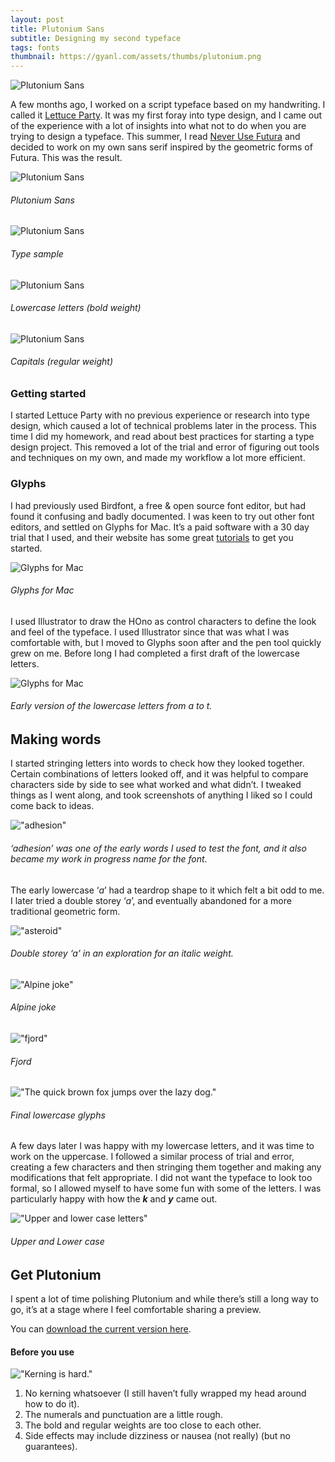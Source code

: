 ```yaml
---
layout: post
title: Plutonium Sans
subtitle: Designing my second typeface
tags: fonts
thumbnail: https://gyanl.com/assets/thumbs/plutonium.png
---
```


![Plutonium Sans](https://gyanl.com/assets/plutonium.png)

A few months ago, I worked on a script typeface based on my handwriting. I called it [Lettuce Party](/lettuce-party). It was my first foray into type design, and I came out of the experience with a lot of insights into what not to do when you are trying to design a typeface. This summer, I read [Never Use Futura](http://www.neverusefutura.com/) and decided to work on my own sans serif inspired by the geometric forms of Futura. This was the result.



![Plutonium Sans](https://gyanl.com/assets/plutonium-weights.png)

###### Plutonium Sans

![Plutonium Sans](https://gyanl.com/assets/plutonium-sample.png)

###### Type sample

![Plutonium Sans](https://gyanl.com/assets/plutonium-lower.png)

###### Lowercase letters (bold weight)

![Plutonium Sans](https://gyanl.com/assets/plutonium-capitals.png)

###### Capitals (regular weight)

### Getting started

I started Lettuce Party with no previous experience or research into type design, which caused a lot of technical problems later in the process. This time I did my homework, and read about best practices for starting a type design project. This removed a lot of the trial and error of figuring out tools and techniques on my own, and made my workflow a lot more efficient.

### Glyphs

I had previously used Birdfont, a free & open source font editor, but had found it confusing and badly documented. I was keen to try out other font editors, and settled on Glyphs for Mac. It’s a paid software with a 30 day trial that I used, and their website has some great [tutorials](https://glyphsapp.com/tutorials) to get you started.

![Glyphs for Mac](https://gyanl.com/assets/glyphs-characterset.png)

###### Glyphs for Mac

I used Illustrator to draw the HOno as control characters to define the look and feel of the typeface. I used Illustrator since that was what I was comfortable with, but I moved to Glyphs soon after and the pen tool quickly grew on me. Before long I had completed a first draft of the lowercase letters.

![Glyphs for Mac](https://gyanl.com/assets/plutonium-abc.png)

###### Early version of the lowercase letters from a to t.

## Making words

I started stringing letters into words to check how they looked together. Certain combinations of letters looked off, and it was helpful to compare characters side by side to see what worked and what didn’t. I tweaked things as I went along, and took screenshots of anything I liked so I could come back to ideas.

!["adhesion"](https://gyanl.com/assets/plutonium-adhesion.png)

###### ‘adhesion’ was one of the early words I used to test the font, and it also became my work in progress name for the font. 

The early lowercase ‘_a_’ had a teardrop shape to it which felt a bit odd to me. I later tried a double storey ‘_a_’, and eventually abandoned for a more traditional geometric form.

!["asteroid"](https://gyanl.com/assets/plutonium-asteroid.png)

###### Double storey ‘_a_’ in an exploration for an italic weight.

!["Alpine joke"](https://gyanl.com/assets/plutonium-alpine-joke.png)

###### Alpine joke

!["fjord"](https://gyanl.com/assets/plutonium-fjord.png)

###### Fjord

!["The quick brown fox jumps over the lazy dog."](https://gyanl.com/assets/plutonium-qbf.png)

###### Final lowercase glyphs

A few days later I was happy with my lowercase letters, and it was time to work on the uppercase. I followed a similar process of trial and error, creating a few characters and then stringing them together and making any modifications that felt appropriate. I did not want the typeface to look too formal, so I allowed myself to have some fun with some of the letters. I was particularly happy with how the **_k_** and **_y_** came out.

!["Upper and lower case letters"](https://gyanl.com/assets/plutonium-unlc.png)

###### Upper and Lower case

## Get Plutonium

I spent a lot of time polishing Plutonium and while there’s still a long way to go, it’s at a stage where I feel comfortable sharing a preview.

You can [download the current version here](https://www.dropbox.com/s/th77rs67prpvxh7/Plutonium-Sans-13March18.zip?dl=0).

#### Before you use

!["Kerning is hard."](https://gyanl.com/assets/plutonium-kerning.png)

1. No kerning whatsoever (I still haven’t fully wrapped my head around how to do it).
2. The numerals and punctuation are a little rough.
3. The bold and regular weights are too close to each other.
4. Side effects may include dizziness or nausea (not really) (but no guarantees).